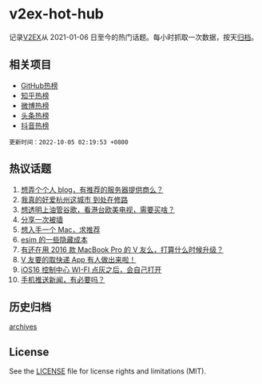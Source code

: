 # v2ex-hot-hub

 记录[V2EX](https://www.v2ex.com/)从 2021-01-06 日至今的热门话题。每小时抓取一次数据，按天[归档](archives)。
 
 ## 相关项目

- [GitHub热榜](https://github.com/lonnyzhang423/github-hot-hub)
- [知乎热榜](https://github.com/lonnyzhang423/zhihu-hot-hub)
- [微博热榜](https://github.com/lonnyzhang423/weibo-hot-hub)
- [头条热榜](https://github.com/lonnyzhang423/toutiao-hot-hub)
- [抖音热榜](https://github.com/lonnyzhang423/douyin-hot-hub)


 `更新时间：2022-10-05 02:19:53 +0800`

## 热议话题

1. [想弄个个人 blog，有推荐的服务器提供商么？](https://www.v2ex.com/t/884582)
1. [我真的好爱杭州这城市 到处在修路](https://www.v2ex.com/t/884596)
1. [想透明上油管谷歌，看港台欧美电视，需要买啥？](https://www.v2ex.com/t/884614)
1. [分享一次被墙](https://www.v2ex.com/t/884639)
1. [想入手一个 Mac，求推荐](https://www.v2ex.com/t/884562)
1. [esim 的一些隐藏成本](https://www.v2ex.com/t/884574)
1. [有还在用 2016 款 MacBook Pro 的 V 友么，打算什么时候升级？](https://www.v2ex.com/t/884619)
1. [V 友要的取快递 App 有人做出来啦！](https://www.v2ex.com/t/884580)
1. [iOS16 控制中心 WI-FI 点灰之后，会自己打开](https://www.v2ex.com/t/884624)
1. [手机推送新闻，有必要吗？](https://www.v2ex.com/t/884564)

## 历史归档

[archives](archives)

## License

See the [LICENSE](LICENSE) file for license rights and limitations (MIT).
